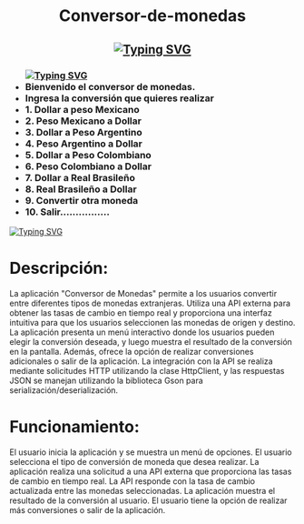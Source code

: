 <h1 align = "center" style ="">Conversor-de-monedas</h1>
<h2 align = "center">
<a href="https://github.com/Chilaqui"><img src="https://readme-typing-svg.demolab.com?font=Fira+Code&size=75&duration=1000&pause=500&color=FFFF00&background=000000EE&center=true&multiline=true&width=1920&height=384&lines=;Este+es+el+reto+del+Challenge+;+Conversor+de+Monedas+;Aqui+se+Encuentra+la+información+de+la+App" alt="Typing SVG" /></a>

<h3 aling = "left" >
<ul>
  <a href="https://github.com/Chilaqui"><img src="https://readme-typing-svg.demolab.com?font=Fira+Code&duration=4000&pause=100&color=EBF722&random=false&width=435&lines=Mostrando+el+menu+en+la+pantalla." alt="Typing SVG" /></a>
  <li>Bienvenido el conversor de monedas.</li>
  <li>Ingresa la conversión que quieres realizar</li>
  <li>1. Dollar a peso Mexicano</li>
  <li>2. Peso Mexicano a Dollar</li>
  <li>3. Dollar a Peso Argentino</li>
  <li>4. Peso Argentino a Dollar</li>
  <li>5. Dollar a Peso Colombiano</li>
  <li>6. Peso Colombiano a Dollar</li>
  <li>7. Dollar a Real Brasileño</li>
  <li>8. Real Brasileño a Dollar</li>
  <li>9. Convertir otra moneda</li>
  <li>10. Salir................</li>
</ul>
</h3>
<p aling="left">
  
<a href="https://github.com/Chilaqui"><img src="https://readme-typing-svg.demolab.com?font=Fira+Code&duration=3000&pause=100&color=EBF722&random=false&width=435&lines=¿Como+Funciona+La+Aplicacion?+" alt="Typing SVG" /></a>
  
<h1 style = color: orange; >Descripción:</h1>
La aplicación "Conversor de Monedas" permite a los usuarios convertir entre diferentes tipos de monedas extranjeras. Utiliza una API externa para obtener las tasas de cambio en tiempo real y proporciona una interfaz intuitiva para que los usuarios seleccionen las monedas de origen y destino. La aplicación presenta un menú interactivo donde los usuarios pueden elegir la conversión deseada, y luego muestra el resultado de la conversión en la pantalla. Además, ofrece la opción de realizar conversiones adicionales o salir de la aplicación. La integración con la API se realiza mediante solicitudes HTTP utilizando la clase HttpClient, y las respuestas JSON se manejan utilizando la biblioteca Gson para serialización/deserialización.

<h1>Funcionamiento:</h1>
El usuario inicia la aplicación y se muestra un menú de opciones.
El usuario selecciona el tipo de conversión de moneda que desea realizar.
La aplicación realiza una solicitud a una API externa que proporciona las tasas de cambio en tiempo real.
La API responde con la tasa de cambio actualizada entre las monedas seleccionadas.
La aplicación muestra el resultado de la conversión al usuario.
El usuario tiene la opción de realizar más conversiones o salir de la aplicación.
</p>

